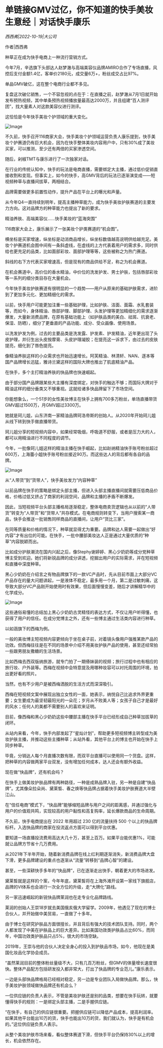 # 单链接GMV过亿，你不知道的快手美妆生意经｜对话快手康乐

*西西弗|2022-10-19|大公司*

作者|西西弗

种草正在成为快手电商上一种流行营销方式。

今年7月，辛选旗下头部达人赵梦澈与高端美容仪品牌AMIRO合作了专场直播，风控后支付金额1.4亿，客单价2180元，成交量6万+，粉丝成交占比97%。

单品GMV破亿，这在整个电商行业都不多见。

复盘这次破亿销售，一个不容忽视的点在于：在直播之前，赵梦澈从7月1日就开始发布预热视频，其中单条预热视频播放量最高达2000万，并且组建“百人测评团”，找大量素人对这款美容仪进行测评。

这恰恰是今年快手美妆个护领域的重大变化。

![Image](https://p6.toutiaoimg.com/img/tos-cn-i-qvj2lq49k0/6ef802d8d64f48548a9685ebe3a7f39b~tplv-tt-shrink:640:0.image)

不久前，快手召开116商家大会，快手美妆个护领域运营负责人康乐提到，快手美妆个护赛道仍有巨大机会，因为在快手整体美妆内容用户中，只有30%成了美妆买家，可以推测，至少还有两倍的买家渗透空间。

随后，剁椒TMT与康乐进行了一次独家对话。

在行业的传统认知中，快手的玩法是电商直播，需要绑定大主播，通过低价促销直接收割和变现。但事实上，如今的快手，高GMV背后的玩法已逐渐演变成——短视频种草与直播间拔草，两相结合。

品牌需要做更多前置性动作，提升产品在平台上的曝光和声量。

从今年Q4一直持续到明年，提高主播种草能力，成为快手美妆护肤赛道的主要发力方向。这对品牌方的种草能力也提出了新的要求。

精油养肤、高端美容仪……快手美妆的“蓝海突围”

116商家大会上，康乐展示了一张美妆个护类赛道的“机会图”。

横坐标是买家增速，纵坐标是动消商品增长，纵坐标数值越高说明供给越充足。美妆个护赛道机会图中间有一条斜虚线，在虚线的上方代表着用户的需求多，同时供给也更充足的品类，比如面部彩妆、面部护理等等，这些被称之为热门赛道。

斜线的右下方代表买家增速高，但是现有的商品供给不足，称之为机会赛道。

在机会赛道中，高价位的香水精油，中价位的洗发护发、男士护肤，包括唇部彩妆等一系列的细分类目存在大量机会。

今年快手美妆护肤赛道有很明显的一个趋势——用户从原来的基础护肤需求，进阶到了更加多元化、更加精细化的需求。

以前，快手用户可能更加注重一些基础护理，比如护肤、洁面、面霜、水乳套装等，而如今，身体精油、唇部护理、脚部护理、头发护理等更加精细化的需求逐渐爆发，大量新消费品牌，在原有基础功能上（如护肤品类的美白、祛斑、抗衰老、保湿、防晒），细分了更垂直的产品功能、成分、受众画像、使用场景。

以洗发护发为例，过去的主要品类是洗发露、护发素、护发精油，近年更出现了头皮护理，并衍生出头皮按摩膏、头皮护理凝胶；在提亮这一诉求下，由过去的皮肤提亮，细化到了唇色提亮。

像精油养肤这样的小众需求也开始迅速增长。阿芙精油、林清轩、NAN、逐本等国产品牌增长迅猛，雅诗兰黛这样的国际大牌也推出了肌底精油产品。

在快手，多个主打精油养肤的快品牌也快速崛起。

由于部分国产品牌跟某些大主播有深度绑定，对快手的触达不够；而国际大牌对于精油这样的细分垂类又不够重视。这就给诸多快品牌留下了市场空间。

你能想象么，一个51岁的女性美妆博主在快手上拥有700多万粉丝，单场直播带货GMV超过1500万，月GMV超过3300万。

她就是珂儿姐，山东济南一家精油品牌珂洛帝斯的创始人。从2020年开始珂儿姐从线下转到快手做直播带货。

珂儿姐分享的短视频内容中，如果经常吸烟，呼吸道不舒服，或者是压力大的人，都可以用精油进行不同程度的调节。

今年，一批像珂儿姐这样的精油主播在快手崛起，比如赵纳精油快手账号粉丝超过600万，上海蕾小姐快手账号粉丝接近90万。而这些达人的背后都有各自的品牌。

![Image](https://p26.toutiaoimg.com/img/tos-cn-i-qvj2lq49k0/8bc9f1800fa6400e987b89b5beec7fce~tplv-tt-shrink:640:0.image)

从“人带货”到“货带人”，快手美妆发力“内容种草”

以前品牌在快手的策略是绑定头部主播，但进入头部主播直播间就需要压低商品价格，价格过低又挤占了商家的利润空间，品牌和主播的矛盾不断爆发。

因此，当短视频平台头部主播格局逐渐稳定，整体电商卖货逻辑也从以前的“人带货”转变为“人带货”和“货带人”共存模式。在电商规则转变下，当用户搜索某一商品，快手会推送一批销售同样商品的直播间，让用户“货比三家”。

在同等质量和价格的情况下，种草就显得尤为重要。品牌和达人需要一起做出“好内容”才有出位的可能。在快手，一批中腰部美妆达人正是通过大量优质的“种草”内容脱颖而出。

比如成分护肤潮流在国内兴起之后，像Stephy谢婷婷、黑心少奶奶等成分党种草博主受到欢迎。她们将新锐品牌的成分讲透，挖掘出用户的实际需求，并在短视频和直播中深度种草。

黑心少奶奶在介绍言之有物品牌旗下的一款VC产品时，先从目前市面上大部分VC产品存在的量大问题讲起，一是液体不稳定，最多用一个月，第二是过敏刺痛，这导致大部分VC产品刚开始使用时有效果，但后面慢慢变差，随后才讲解精华中的化学成分。

![Image](https://p3.itoutiaoimg.com/img/tos-cn-i-qvj2lq49k0/b029aee64f38400c821b99b2b575cba1~tplv-tt-shrink:640:0.image)

这些通俗易懂的总结加上黑心少奶奶古灵精怪的表达方式，不仅让用户听得懂，也获得了用户的信任。在成分党博主之外，还有一些博主通过生活类内容进行种草。

以如涵旗下的西梅为例。

一般的美妆博主短视频内容更倾向于坐在桌子前，对着镜头像用户强推某款产品的功效。但西梅往往是在不同的场景中介绍不用美妆护肤产品的使用，甚至还经常拍一些跟男朋友撒糖的生活场景。

比如西梅去西双版纳旅游，就专门拍了一期傣妹装的视频；旅行过程中也有相应的旅行妆、户外装等。西梅在视频中会特意提及用哪种妆容可以衬托周围的环境，拍出更好看的照片。

当然，也有不少用户是被西梅洒脱的生活方式而深深吸引。

西梅在短视频文案中展现出独立女性的一面，她表示，纳悦自己比追求外界更重要；女生要成为最坚韧最阳光的一朵花；岁月从不败美人等；女孩子自己才是最好的风水；任何人的美都不需要别人的喜欢来证明。

目前，像西梅和黑心少奶奶这些中腰部主播在快手平台已经形成自己种草加拔草的闭环。

从站内来看，今年，快手内部发起了“星灿计划”，帮助更多短视频博主转型成为美妆护肤主播，并推动这些主播种草；从站外看，其他平台上的博主也开始在快手上同步种草。

毕竟，分销达人每个月直播次数有限，而双平台直播可以使用同一个货盘。这样，把种草的内容做两家平台双发，没有增加任何成本，达人还会有额外收益。

现在做“快品牌”，还有机会吗？

在快手上做美妆护肤品牌有两种路径，一种是成熟品牌入驻，另一种是自建“快品牌”。尤其像朵拉朵尚、黛莱晳、春之焕等快品牌占据着快手美妆护肤赛道大半壁江山。

在“信任电商”模式下，“快品牌”能够缩短品牌与用户之间的距离感，并通过强化与用户的价值观共鸣，实现较高的用户黏性和高复购率，延长爆款商品的生命周期。

不久前，快手电商提出在 2022 年用超过 230 亿的流量扶持 500 个以上的快品牌标杆。入选快品牌的商家在投流返点方面可以得到平台优惠。

要知道一场直播投流费用高达大几十万，甚至上百万。如果平台能优惠1%，可能就让品牌方节省十几万费用。

从2021年下半年开始，随着新消费品牌在线上红利期逐渐消失，新消费品牌大盘下滑，更多品牌建设的重点也逐渐从“流量”转移到“品牌心智”的建设。

甚至，一些深耕快手多年的“快品牌”，已在逐渐走出快手，朝着更大的市场进发。

黛莱晳就是这样的个案，今年年底，黛莱皙将在上海外滩开设第一家线下旗舰店，品牌的VI体系也会进行一次全方位的升级，走“大牌化”路线。

另一家迅速崛起的新锐快品牌莱润也在走专业化品牌路线。

莱润的创始人王崇18岁就去美国俄亥俄大学留学。2009年，他遇见了现在的博士合伙人，并开始做中美贸易，一直做了十多年。

由于博士在研究护肤品方面很擅长，并且背后有强大的技术团队支持。同时，两个人都发现了中美在护肤品上的巨大差异。比如美国功效类护肤品占比60%，而同年，中国功效类护肤品只占5%，很大的市场空缺。

2019年，王崇与他的合伙人决定全身心的投入到护肤品市场，如今，他现在是美国化妆品化学协会成员。

“虽然莱润目前的整体粉丝量级不大，只有几百万粉丝，但GMV的体量增长速度很快。整体产品配方包括研发投入都非常大，打出了快品牌的专业范儿。”康乐表示。

一边是头部快品牌格局已经相对稳定，另一边是专业团队入局做快品牌。那么，快手美妆护肤领域做快品牌还有机会么？

一位供应链的负责人表示，不管是美妆护肤还是别的品类，想要在快手玩转，就要懂得快手的规则：一是绑定头部主播，二是手握供应链。

“在快手，有自己的供应链很重要。把握供应链可以降低产品成本，提高利润率。如果其他平台能出10万的货，快手也能出10万的货，我们就认为，快手是有机会的。”这位供应链负责人表示。

从整个美妆护肤市场来看，看似整体赛道下滑，但快手平台仍保持30%以上的增长，机会依然存在。

